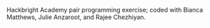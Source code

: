 Hackbright Academy pair programming exercise; coded with Bianca Matthews, Julie Anzaroot, and Rajee Chezhiyan.